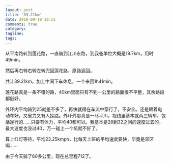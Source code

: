```yaml
---
layout: post
title: '39.21km'
date: 2010-09-19 19:51
comments: true
category: 
tagline: 
tags:
---
```

    

从平南路转到莲花路，一直骑到江川东路，到我爸单位大概是19.7km，用时49min。

 

然后再右转右转左转兜回莲花路，原路返回。

 

共计39.21km，加上中间下车休息，一个来回1h41min。

 

 

莲花路真是一条不错的路，40km里面只有不到一公里的路面很不平整，其余路段都挺好。

 

外环内平均骑到25就差不多了，再快就得在车流中穿行了，不安全。还是跟着电动车好，又省力又有人探路。外环外那真是一马平川，视线里基本就两三辆车，包括逆行的……只要有体力，平均40都可以。我基本是28到32之间的速度过去的，最大速度也没过40，万一碰上一个坑就不好了。

 

算上红灯等待，平均23.25kmph，比每天上班的平均速度要快，毕竟是郊区啊……

 

 

由于今天骑了60多公里，现在总里程712了。
